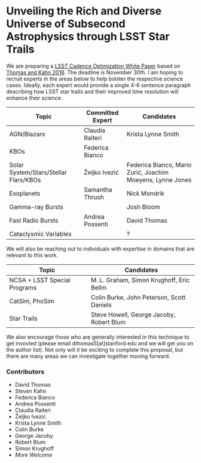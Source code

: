 # Unveiling the Rich and Diverse Universe of Subsecond Astrophysics through LSST Star Trails

We are preparing a [LSST Cadence Optimization White Paper](https://www.google.com) based on [Thomas and Kahn 2018](https://arxiv.org/abs/1808.06977). The deadline is November 30th. I am hoping to recruit experts in the areas below to help bolster the respective science cases. Ideally, each expert would provide a single 4-6 sentence paragraph describing how LSST star trails and their improved time resolution will enhance their science.

| Topic | Committed Expert | Candidates |
|---|---|---|
|AGN/Blazars| Claudia Raiteri | Krista Lynne Smith|
|KBOs| Federica Bianco| |
|Solar System/Stars/Stellar Flars/KBOs| Željko Ivezić |Federica Bianco, Mario Zurić, Joachim Moeyens, Lynne Jones|
|Exoplanets| Samantha Thrush |Nick Mondrik| 
|Gamma-ray Bursts | | Josh Bloom |
|Fast Radio Bursts | Andrea Possenti | David Thomas|
|Cataclysmic Variables|  | ? |

We will also be reaching out to individuals with expertise in domains that are relevant to this work.

| Topic | Candidates |
|---|---|
|NCSA + LSST Special Programs| M. L. Graham, Simon Krughoff, Eric Bellm|
|CatSim, PhoSim| Colin Burke, John Peterson, Scott Daniels|
|Star Trails| Steve Howell, George Jacoby, Robert Blum|

We also encourage those who are generally interested in this technique to get invovled (please email dthomas5[at]stanford.edu and we will get you on the author list). Not only will it be exciting to complete this proposal, but there are many areas we can investigate together moving forward.

### Contributors

- David Thomas
- Steven Kahn
- Federica Bianco
- Andrea Possenti
- Claudia Raiteri
- Željko Ivezić
- Krista Lynne Smith
- Colin Burke
- George Jacoby
- Robert Blum
- Simon Krughoff
- *More Welcome*